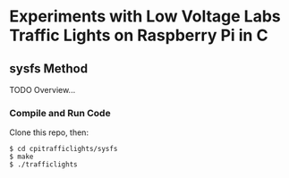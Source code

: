 # Experiments with Low Voltage Labs Traffic Lights on Raspberry Pi in C

## sysfs Method

TODO Overview...

### Compile and Run Code

Clone this repo, then:

```
$ cd cpitrafficlights/sysfs
$ make
$ ./trafficlights
```
